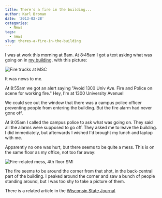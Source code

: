 ```yaml
---
title: There's a fire in the building...
author: Karl Broman
date: '2013-02-28'
categories:
  - News
tags:
  - news
slug: theres-a-fire-in-the-building
---
```


I was at work this morning at 8am.  At 8:45am I got a text asking what was going on in [my building](https://www.map.wisc.edu/?initObj=bdg_MdScC), with this picture:

![Fire trucks at MSC](https://kbroman.files.wordpress.com/2013/02/fire_trucks.jpg)

It was news to me.

At 8:55am we got an alert saying "Avoid 1300 Univ Ave.  Fire and Police on scene for working fire."  Hey, I'm at 1300 University Avenue!

We could see out the window that there was a campus police officer preventing people from entering the building.  But the fire alarm had never gone off.

At 9:05am I called the campus police to ask what was going on.  They said all the alarms were supposed to go off.  They asked me to leave the building.  I did immediately, but afterwards I wished I'd brought my lunch and laptop with me.

Apparently no one was hurt, but there seems to be quite a mess.  This is on the same floor as my office, not too far away:

![Fire-related mess, 4th floor SMI](https://kbroman.files.wordpress.com/2013/02/smi.jpg)

The fire seems to be around the corner from that shot, in the back-central part of the building.  I peaked around the corner and saw a bunch of people standing around, but I was too shy to take a picture of them.

There is a related article in the [Wisconsin State Journal](https://tinyurl.com/ccyggdl).
